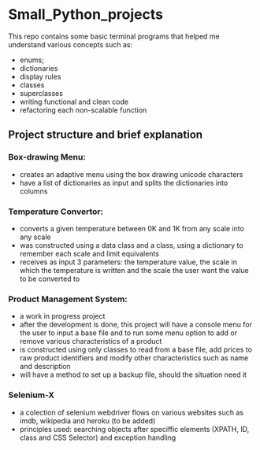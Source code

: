 # Small_Python_projects

This repo contains some basic terminal programs that helped me understand various concepts such as:

- enums;
- dictionaries
- display rules
- classes
- superclasses
- writing functional and clean code
- refactoring each non-scalable function

## Project structure and brief explanation
### Box-drawing Menu:

- creates an adaptive menu using the box drawing unicode characters
- have a list of dictionaries as input and splits the dictionaries into columns

### Temperature Convertor:

- converts a given temperature between 0K and 1K from any scale into any scale
- was constructed using a data class and a class, using a dictionary to remember each scale and limit equivalents
- receives as input 3 parameters: the temperature value, the scale in which the temperature is written and the scale the
  user want the value to be converted to

### Product Management System:

- a work in progress project
- after the development is done, this project will have a console menu for the user to input a base file and to run some menu option to add or remove various characteristics of a product
- is constructed using only classes to read from a base file, add prices to raw product identifiers and modify other characteristics such as name and description
- will have a method to set up a backup file, should the situation need it

### Selenium-X

- a colection of selenium webdriver flows on various websites such as imdb, wikipedia and heroku (to be added)
- principles used: searching objects after speciffic elements (XPATH, ID, class and CSS Selector) and exception handling

